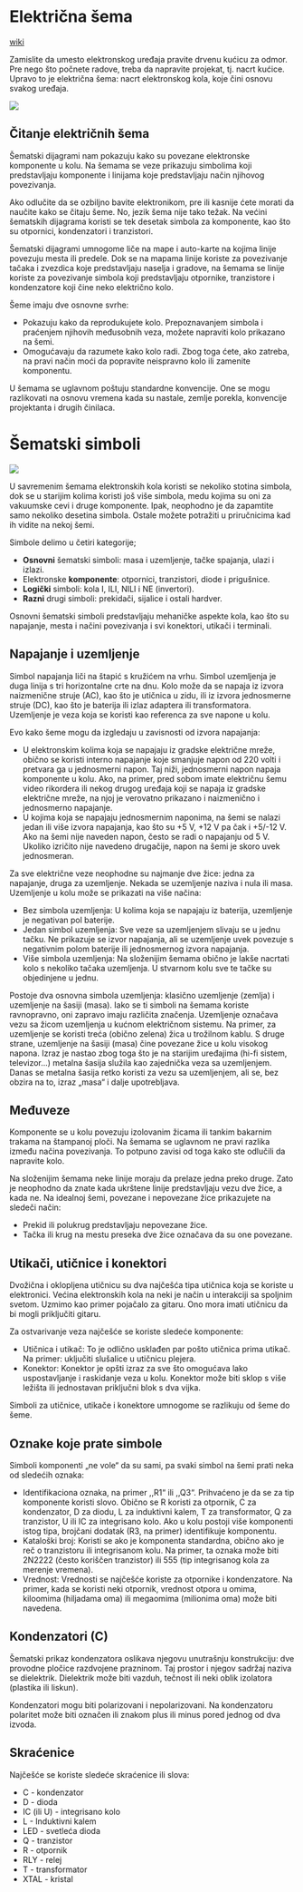 # Električna šema

[wiki](https://sh.wikipedia.org/wiki/Elektri%C4%8Dna_shema)

Zamislite da umesto elektronskog uređaja pravite drvenu kućicu za odmor. Pre nego što počnete radove, treba da napravite projekat, tj. nacrt kućice. Upravo to je električna šema: nacrt elektronskog kola, koje čini osnovu svakog uređaja.

![](https://upload.wikimedia.org/wikipedia/commons/9/9a/LEDCircuit.PNG)

## Čitanje električnih šema

Šematski dijagrami nam pokazuju kako su povezane elektronske komponente u kolu. Na šemama se veze prikazuju simbolima koji predstavljaju komponente i linijama koje predstavljaju način njihovog povezivanja.

Ako odlučite da se ozbiljno bavite elektronikom, pre ili kasnije ćete morati da naučite kako se čitaju šeme. No, jezik šema nije tako težak. Na većini šematskih dijagrama koristi se tek desetak simbola za komponente, kao što su otpornici, kondenzatori i tranzistori.

Šematski dijagrami umnogome liče na mape i auto-karte na kojima linije povezuju mesta ili predele. Dok se na mapama linije koriste za povezivanje tačaka i zvezdica koje predstavljaju naselja i gradove, na šemama se linije koriste za povezivanje simbola koji predstavljaju otpornike, tranzistore i kondenzatore koji čine neko električno kolo.

Šeme imaju dve osnovne svrhe:
* Pokazuju kako da reprodukujete kolo. Prepoznavanjem simbola i praćenjem njihovih međusobnih veza, možete napraviti kolo prikazano na šemi.
* Omogućavaju da razumete kako kolo radi. Zbog toga ćete, ako zatreba, na pravi način moći da popravite neispravno kolo ili zamenite komponentu.

U šemama se uglavnom poštuju standardne konvencije. One se mogu razlikovati na osnovu vremena kada su nastale, zemlje porekla, konvencije projektanta i drugih činilaca.

# Šematski simboli

![](https://upload.wikimedia.org/wikipedia/commons/c/cb/Circuit_elements.svg)

U savremenim šemama elektronskih kola koristi se nekoliko stotina simbola, dok se u starijim kolima koristi još više simbola, medu kojima su oni za vakuumske cevi i druge komponente. Ipak, neophodno je da zapamtite samo nekoliko desetina simbola. Ostale možete potražiti u priručnicima kad ih vidite na nekoj šemi.

Simbole delimo u četiri kategorije;
* **Osnovni** šematski simboli: masa i uzemljenje, tačke spajanja, ulazi i izlazi.
* Elektronske **komponente**: otpornici, tranzistori, diode i prigušnice.
* **Logički** simboli: kola I, ILI, NILI i NE (invertori).
* **Razni** drugi simboli: prekidači, sijalice i ostali hardver.

Osnovni šematski simboli predstavljaju mehaničke aspekte kola, kao što su napajanje, mesta i načini povezivanja i svi konektori, utikači i terminali.

## Napajanje i uzemljenje

Simbol napajanja liči na štapić s kružićem na vrhu. Simbol uzemljenja je duga linija s tri horizontalne crte na dnu. Kolo može da se napaja iz izvora naizmenične struje (AC), kao što je utičnica u zidu, ili iz izvora jednosmerne struje (DC), kao što je baterija ili izlaz adaptera ili transformatora. Uzemljenje je veza koja se koristi kao referenca za sve napone u kolu.

Evo kako šeme mogu da izgledaju u zavisnosti od izvora napajanja:
* U elektronskim kolima koja se napajaju iz gradske električne mreže, obično se koristi interno napajanje koje smanjuje napon od 220 volti i pretvara ga u jednosmerni napon. Taj niži, jednosmerni napon napaja komponente u kolu. Ako, na primer, pred sobom imate električnu šemu video rikordera ili nekog drugog uređaja koji se napaja iz gradske električne mreže, na njoj je verovatno prikazano i naizmenično i jednosmerno napajanje.
* U kojima koja se napajaju jednosmernim naponima, na šemi se nalazi jedan ili više izvora napajanja, kao što su +5 V, +12 V pa čak i +5/-12 V. Ako na šemi nije naveden napon, često se radi o napajanju od 5 V. Ukoliko izričito nije navedeno drugačije, napon na šemi je skoro uvek jednosmeran.

Za sve električne veze neophodne su najmanje dve žice: jedna za napajanje, druga za uzemljenje. Nekada se uzemljenje naziva i nula ili masa. Uzemljenje u kolu može se prikazati na više načina:
* Bez simbola uzemljenja: U kolima koja se napajaju iz baterija, uzemljenje je negativan pol baterije.
* Jedan simbol uzemljenja: Sve veze sa uzemljenjem slivaju se u jednu tačku. Ne prikazuje se izvor napajanja, ali se uzemljenje uvek povezuje s negativnim polom baterije ili jednosmernog izvora napajanja.
* Više simbola uzemljenja: Na složenijim šemama obično je lakše nacrtati kolo s nekoliko tačaka uzemljenja. U stvarnom kolu sve te tačke su objedinjene u jednu.

Postoje dva osnovna simbola uzemljenja: klasično uzemljenje (zemlja) i uzemljenje na šasiji (masa). Iako se ti simboli na šemama koriste ravnopravno, oni zapravo imaju različita značenja. Uzemljenje označava vezu sa žicom uzemljenja u kućnom električnom sistemu. Na primer, za uzemljenje se koristi treća (obično zelena) žica u trožilnom kablu. S druge strane, uzemljenje na šasiji (masa) čine povezane žice u kolu visokog napona. Izraz je nastao zbog toga što je na starijim uređajima (hi-fi sistem, televizor...) metalna šasija služila kao zajednička veza sa uzemljenjem. Danas se metalna šasija retko koristi za vezu sa uzemljenjem, ali se, bez obzira na to, izraz „masa“ i dalje upotrebljava.

## Međuveze

Komponente se u kolu povezuju izolovanim žicama ili tankim bakarnim trakama na štampanoj ploči. Na šemama se uglavnom ne pravi razlika između načina povezivanja. To potpuno zavisi od toga kako ste odlučili da napravite kolo.

Na složenijim šemama neke linije moraju da prelaze jedna preko druge. Zato je neophodno da znate kada ukrštene linije predstavljaju vezu dve žice, a kada ne. Na idealnoj šemi, povezane i nepovezane žice prikazujete na sledeči način:
* Prekid ili polukrug predstavljaju nepovezane žice.
* Tačka ili krug na mestu preseka dve žice označava da su one povezane.

## Utikači, utičnice i konektori

Dvožična i oklopljena utičnicu su dva najčešća tipa utičnica koja se koriste u elektronici. Većina elektronskih kola na neki je način u interakciji sa spoljnim svetom. Uzmimo kao primer pojačalo za gitaru. Ono mora imati utičnicu da bi mogli priključiti gitaru.

Za ostvarivanje veza najčešće se koriste sledeće komponente:
* Utičnica i utikač: To je odlično usklađen par pošto utičnica prima utikač. Na primer: uključiti slušalice u utičnicu plejera.
* Konektor: Konektor je opšti izraz za sve što omogućava lako uspostavljanje i raskidanje veza u kolu. Konektor može biti sklop s više ležišta ili jednostavan priključni blok s dva vijka.

Simboli za utičnice, utikače i konektore umnogome se razlikuju od šeme do šeme. 

## Oznake koje prate simbole

Simboli komponenti „ne vole“ da su sami, pa svaki simbol na šemi prati neka od sledećih oznaka:
* Identifikaciona oznaka, na primer ,,R1“ ili ,,Q3“. Prihvaćeno je da se za tip komponente koristi slovo. Obično se R koristi za otpornik, C za kondenzator, D za diodu, L za induktivni kalem, T za transformator, Q za tranzistor, U ili IC za integrisano kolo. Ako u kolu postoji više komponenti istog tipa, brojčani dodatak (R3, na primer) identifikuje komponentu.
* Kataloški broj: Koristi se ako je komponenta standardna, obično ako je reč o tranzistoru ili integrisanom kolu. Na primer, ta oznaka može biti 2N2222 (često koriščen tranzistor) ili 555 (tip integrisanog kola za merenje vremena).
* Vrednost: Vrednosti se najčešće koriste za otpornike i kondenzatore. Na primer, kada se koristi neki otpornik, vrednost otpora u omima, kiloomima (hiljadama oma) ili megaomima (milionima oma) može biti navedena.

## Kondenzatori (C)

Šematski prikaz kondenzatora oslikava njegovu unutrašnju konstrukciju: dve provodne pločice razdvojene prazninom. Taj prostor i njegov sadržaj naziva se dielektrik. Dielektrik može biti vazduh, tečnost ili neki oblik izolatora (plastika ili liskun).

Kondenzatori mogu biti polarizovani i nepolarizovani. Na kondenzatoru polaritet može biti označen ili znakom plus ili minus pored jednog od dva izvoda.

## Skraćenice

Najčešće se koriste sledeće skraćenice ili slova:
- C - kondenzator 
- D - dioda
- IC (ili U) - integrisano kolo
- L - Induktivni kalem
- LED - svetleća dioda
- Q - tranzistor
- R - otpornik
- RLY - relej
- T - transformator
- XTAL - kristal
